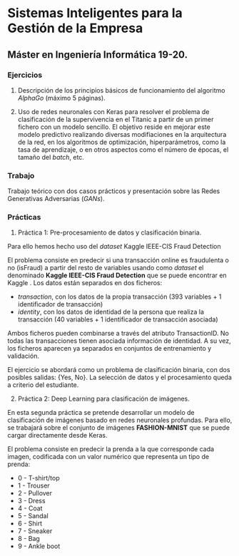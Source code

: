 # Sistemas Inteligentes para la Gestión de la Empresa

## Máster en Ingeniería Informática 19-20.

### Ejercicios 

1. Descripción de los principios básicos de funcionamiento del algoritmo *AlphaGo* (máximo 5 páginas). 

2. Uso de redes neuronales con Keras para resolver el problema de clasificación de la supervivencia en el Titanic a partir de un primer fichero con un modelo sencillo. El objetivo reside en mejorar este modelo predictivo realizando diversas modifiaciones en la arquitectura de la red, en los algoritmos de optimización, hiperparámetros, como la tasa de aprendizaje, o en otros aspectos como el número de épocas, el tamaño del *batch*, etc.

### Trabajo

Trabajo teórico con dos casos prácticos y presentación sobre las Redes Generativas Adversarias (*GANs*).

### Prácticas

1. Práctica 1: Pre-procesamiento de datos y clasificación binaria.

Para ello hemos hecho uso del *dataset* Kaggle IEEE-CIS Fraud Detection

El problema consiste en predecir si una transacción online es fraudulenta o no (isFraud) a partir del resto de variables usando como *dataset* el denominado **Kaggle IEEE-CIS Fraud Detection** que se puede encontrar en Kaggle . Los datos están separados en dos ficheros:
* *transaction*, con los datos de la propia transacción (393 variables + 1 identificador de transacción)
* *identity*, con los datos de identidad de la persona que realiza la transacción (40 variables + 1 identificador de transacción asociada)

Ambos ficheros pueden combinarse a través del atributo TransactionID. No todas las transacciones tienen asociada información de identidad. A su vez, los ficheros aparecen ya separados en conjuntos de entrenamiento y validación.

El ejercicio se abordará como un problema de clasificación binaria, con dos posibles salidas: {Yes, No}. La selección de datos y el procesamiento queda a criterio del estudiante.

2. Práctica 2: Deep Learning para clasificación de imágenes.

En esta segunda práctica se pretende desarrollar un modelo de clasificación de imágenes basado en redes neuronales profundas. Para ello, se trabajará sobre el conjunto de imágenes **FASHION-MNIST** que se puede cargar directamente desde Keras.

El problema consiste en predecir la prenda a la que corresponde cada imagen, codificada con un valor numérico que representa un tipo de prenda:
* 0 - T-shirt/top
* 1 - Trouser
* 2 - Pullover
* 3 - Dress
* 4 - Coat
* 5 - Sandal
* 6 - Shirt
* 7 - Sneaker
* 8 - Bag
* 9 - Ankle boot
